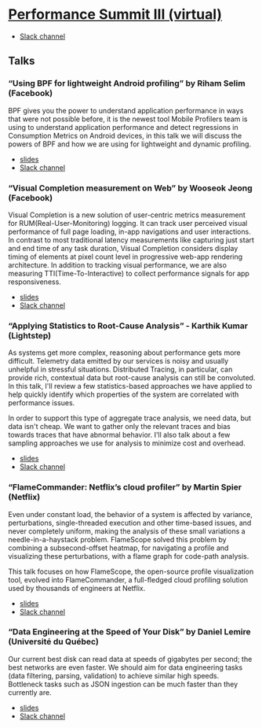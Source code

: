 # [Performance Summit III (virtual)](https://performancesummitiii.splashthat.com/)
- [Slack channel](https://performancesummithq.slack.com/archives/CU6748V8C)

## Talks
### “Using BPF for lightweight Android profiling” by Riham Selim (Facebook)

BPF gives you the power to understand application performance in ways that were not possible before,
it is the newest tool Mobile Profilers team is using to understand application performance and detect
regressions in Consumption Metrics  on Android devices, in this talk we will discuss the powers of
BPF and how we are using for lightweight and dynamic profiling.

- [slides](slides/BPF%20-%20Perf%20Summit.pdf)
- [Slack channel](https://performancesummithq.slack.com/archives/C0148LN501K)

### “Visual Completion measurement on Web” by Wooseok Jeong (Facebook)

Visual Completion is a new solution of user-centric metrics measurement for RUM(Real-User-Monitoring)
logging. It can track user perceived visual performance of full page loading, in-app navigations and
user interactions. In contrast to most traditional latency measurements like capturing just start and
end time of any task duration, Visual Completion considers display timing of elements at pixel count
level in progressive web-app rendering architecture. In addition to tracking visual performance, we
are also measuring TTI(Time-To-Interactive) to collect performance signals for app responsiveness.

- [slides](slides/VisualCompletion_slide.pdf)
- [Slack channel](https://performancesummithq.slack.com/archives/C013V9L7823)

### “Applying Statistics to Root-Cause Analysis” - Karthik Kumar (Lightstep)

As systems get more complex, reasoning about performance gets more difficult.
Telemetry data emitted by our services is noisy and usually unhelpful in stressful situations.
Distributed Tracing, in particular, can provide rich, contextual data but root-cause analysis
can still be convoluted. In this talk, I'll review a few statistics-based approaches we have
applied to help quickly identify which properties of the system are correlated with performance issues.

In order to support this type of aggregate trace analysis, we need data, but data isn't cheap.
We want to gather only the relevant traces and bias towards traces that have abnormal behavior.
I'll also talk about a few sampling approaches we use for analysis to minimize cost and overhead.

- [slides](slides/Applying%20Statistics%20to%20Root-Cause%20Analysis.pdf)
- [Slack channel](https://performancesummithq.slack.com/archives/C014A22TCSW)

### “FlameCommander: Netflix’s cloud profiler” by Martin Spier (Netflix)

Even under constant load, the behavior of a system is affected by variance, perturbations,
single-threaded execution and other time-based issues, and never completely uniform, making the
analysis of these small variations a needle-in-a-haystack problem. FlameScope solved this problem
by combining a subsecond-offset heatmap, for navigating a profile and visualizing these perturbations,
with a flame graph for code-path analysis.

This talk focuses on how FlameScope, the open-source profile visualization tool, evolved into FlameCommander,
a full-fledged cloud profiling solution used by thousands of engineers at Netflix.

- [slides](slides/FlameCommander.pdf)
- [Slack channel](https://performancesummithq.slack.com/archives/C013VCMTGQ7)

### “Data Engineering at the Speed of Your Disk” by Daniel Lemire (Université du Québec)

Our current best disk can read data at speeds of gigabytes per second; the best networks are even faster.
We should aim for data engineering tasks (data filtering, parsing, validation) to achieve similar high speeds.
Bottleneck tasks such as JSON ingestion can be much faster than they currently are.

- [slides](slides/data_engineering.pdf)
- [Slack channel](https://performancesummithq.slack.com/archives/C01435B85P0)

